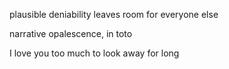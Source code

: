 plausible deniability leaves room for everyone else

narrative opalescence, in toto

I love you too much to look away for long
